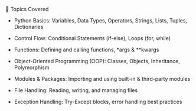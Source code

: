 📖 Topics Covered
* Python Basics: Variables, Data Types, Operators, Strings, Lists, Tuples, Dictionaries

* Control Flow: Conditional Statements (if-else), Loops (for, while)

* Functions: Defining and calling functions, *args & **kwargs

* Object-Oriented Programming (OOP): Classes, Objects, Inheritance, Polymorphism

* Modules & Packages: Importing and using built-in & third-party modules

* File Handling: Reading, writing, and managing files

* Exception Handling: Try-Except blocks, error handling best practices
